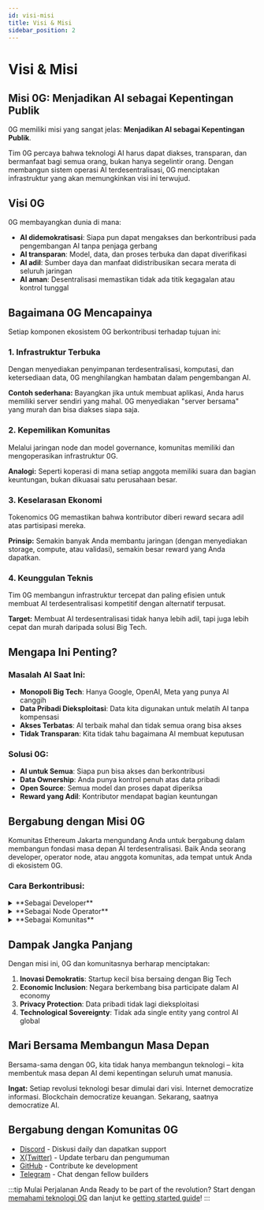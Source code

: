 ```yaml
---
id: visi-misi
title: Visi & Misi
sidebar_position: 2
---
```


# Visi & Misi

## Misi 0G: Menjadikan AI sebagai Kepentingan Publik

0G memiliki misi yang sangat jelas: **Menjadikan AI sebagai Kepentingan Publik**.

Tim 0G percaya bahwa teknologi AI harus dapat diakses, transparan, dan bermanfaat bagi semua orang, bukan hanya segelintir orang. Dengan membangun sistem operasi AI terdesentralisasi, 0G menciptakan infrastruktur yang akan memungkinkan visi ini terwujud.

## Visi 0G

0G membayangkan dunia di mana:

- **AI didemokratisasi**: Siapa pun dapat mengakses dan berkontribusi pada pengembangan AI tanpa penjaga gerbang
- **AI transparan**: Model, data, dan proses terbuka dan dapat diverifikasi
- **AI adil**: Sumber daya dan manfaat didistribusikan secara merata di seluruh jaringan
- **AI aman**: Desentralisasi memastikan tidak ada titik kegagalan atau kontrol tunggal

## Bagaimana 0G Mencapainya

Setiap komponen ekosistem 0G berkontribusi terhadap tujuan ini:

### 1. Infrastruktur Terbuka
Dengan menyediakan penyimpanan terdesentralisasi, komputasi, dan ketersediaan data, 0G menghilangkan hambatan dalam pengembangan AI.

**Contoh sederhana:** Bayangkan jika untuk membuat aplikasi, Anda harus memiliki server sendiri yang mahal. 0G menyediakan "server bersama" yang murah dan bisa diakses siapa saja.

### 2. Kepemilikan Komunitas
Melalui jaringan node dan model governance, komunitas memiliki dan mengoperasikan infrastruktur 0G.

**Analogi:** Seperti koperasi di mana setiap anggota memiliki suara dan bagian keuntungan, bukan dikuasai satu perusahaan besar.

### 3. Keselarasan Ekonomi
Tokenomics 0G memastikan bahwa kontributor diberi reward secara adil atas partisipasi mereka.

**Prinsip:** Semakin banyak Anda membantu jaringan (dengan menyediakan storage, compute, atau validasi), semakin besar reward yang Anda dapatkan.

### 4. Keunggulan Teknis
Tim 0G membangun infrastruktur tercepat dan paling efisien untuk membuat AI terdesentralisasi kompetitif dengan alternatif terpusat.

**Target:** Membuat AI terdesentralisasi tidak hanya lebih adil, tapi juga lebih cepat dan murah daripada solusi Big Tech.

## Mengapa Ini Penting?

### Masalah AI Saat Ini:
- **Monopoli Big Tech**: Hanya Google, OpenAI, Meta yang punya AI canggih
- **Data Pribadi Dieksploitasi**: Data kita digunakan untuk melatih AI tanpa kompensasi
- **Akses Terbatas**: AI terbaik mahal dan tidak semua orang bisa akses
- **Tidak Transparan**: Kita tidak tahu bagaimana AI membuat keputusan

### Solusi 0G:
- **AI untuk Semua**: Siapa pun bisa akses dan berkontribusi
- **Data Ownership**: Anda punya kontrol penuh atas data pribadi
- **Open Source**: Semua model dan proses dapat diperiksa
- **Reward yang Adil**: Kontributor mendapat bagian keuntungan

## Bergabung dengan Misi 0G

Komunitas Ethereum Jakarta mengundang Anda untuk bergabung dalam membangun fondasi masa depan AI terdesentralisasi. Baik Anda seorang developer, operator node, atau anggota komunitas, ada tempat untuk Anda di ekosistem 0G.

### Cara Berkontribusi:

<details>
<summary>**Sebagai Developer**</summary>

- Bangun aplikasi AI menggunakan 0G infrastructure
- Kontribusi ke open source projects
- Buat tutorial dan dokumentasi
- Participate in hackathons dan coding competitions

</details>

<details>
<summary>**Sebagai Node Operator**</summary>

- Jalankan storage nodes untuk mendapat reward
- Operasikan compute nodes untuk mining
- Validasi transaksi sebagai validator
- Bantu secure jaringan

</details>

<details>
<summary>**Sebagai Komunitas**</summary>

- Spread awareness tentang decentralized AI
- Educate orang lain tentang pentingnya AI ownership
- Participate in governance decisions
- Support ecosystem growth

</details>

## Dampak Jangka Panjang

Dengan misi ini, 0G dan komunitasnya berharap menciptakan:

1. **Inovasi Demokratis**: Startup kecil bisa bersaing dengan Big Tech
2. **Economic Inclusion**: Negara berkembang bisa participate dalam AI economy
3. **Privacy Protection**: Data pribadi tidak lagi dieksploitasi
4. **Technological Sovereignty**: Tidak ada single entity yang control AI global

## Mari Bersama Membangun Masa Depan

Bersama-sama dengan 0G, kita tidak hanya membangun teknologi – kita membentuk masa depan AI demi kepentingan seluruh umat manusia.

**Ingat:** Setiap revolusi teknologi besar dimulai dari visi. Internet democratize informasi. Blockchain democratize keuangan. Sekarang, saatnya democratize AI.

## Bergabung dengan Komunitas 0G

- [Discord](https://discord.gg/0gLabs) - Diskusi daily dan dapatkan support
- [X(Twitter)](https://x.com/0g_Labs) - Update terbaru dan pengumuman
- [GitHub](https://github.com/0glabs/0g-doc) - Contribute ke development
- [Telegram](https://t.me/web3_0glabs) - Chat dengan fellow builders

:::tip Mulai Perjalanan Anda
Ready to be part of the revolution? Start dengan [memahami teknologi 0G](./1-memahami-0g.md) dan lanjut ke [getting started guide](./9-getting-started.md)!
:::